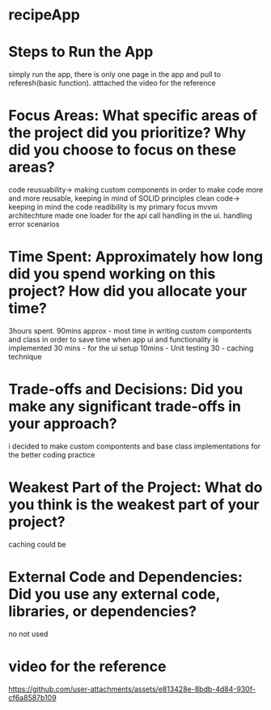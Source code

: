 # recipeApp

# Steps to Run the App
simply run the app, there is only one page in the app and pull to referesh(basic function).
atttached the video for the reference 
# Focus Areas: What specific areas of the project did you prioritize? Why did you choose to focus on these areas?
code reusuability-> making custom components in order to make code more and more reusable, keeping in mind of SOLID principles 
clean code-> keeping in mind the code readibility is my primary focus
mvvm architechture
made one loader for the api call handling in the ui. 
handling error scenarios

# Time Spent: Approximately how long did you spend working on this project? How did you allocate your time?
3hours spent.
90mins approx - most time in writing custom compontents and class in order to save time when app ui and functionality is implemented 
30 mins - for the ui setup
10mins - Unit testing
30 - caching technique 

# Trade-offs and Decisions: Did you make any significant trade-offs in your approach?
i decided to make custom compontents and base class implementations for the better coding practice 

# Weakest Part of the Project: What do you think is the weakest part of your project?
caching could be

# External Code and Dependencies: Did you use any external code, libraries, or dependencies?
no not used

# video for the reference
https://github.com/user-attachments/assets/e813428e-8bdb-4d84-930f-cf6a8587b109

